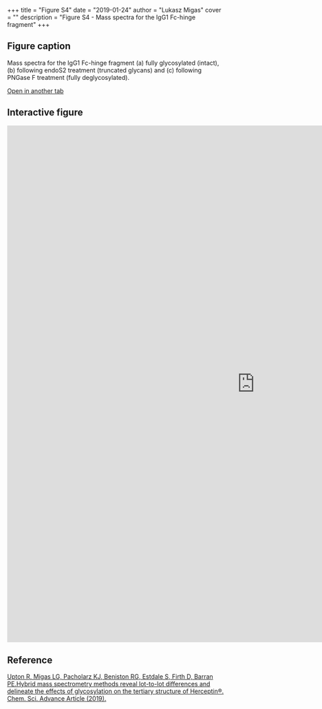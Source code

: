 +++
title = "Figure S4"
date = "2019-01-24"
author = "Lukasz Migas"
cover = ""
description = "Figure S4 - Mass spectra for the IgG1 Fc-hinge fragment"
+++

## Figure caption

Mass spectra for the IgG1 Fc-hinge fragment (a) fully glycosylated (intact), (b) following endoS2 treatment (truncated glycans) and (c) following PNGase F treatment (fully deglycosylated).

[Open in another tab](https://upton-herceptin-2019.netlify.app/assets/Figure_S4.html)

## Interactive figure

<iframe
    width="1150"
    frameborder="0"
    height="1200"
    src="https://upton-herceptin-2019.netlify.app/assets/Figure_S4.html"
    style="background: #FFFFFF;"
></iframe>

## Reference

[Upton R, Migas LG, Pacholarz KJ, Beniston RG, Estdale S, Firth D, Barran PE.Hybrid mass spectrometry methods reveal lot-to-lot differences and delineate the effects of glycosylation on the tertiary structure of Herceptin®. Chem. Sci. Advance Article (2019).](https://pubs.rsc.org/en/content/articlepdf/2019/sc/c8sc05029e)